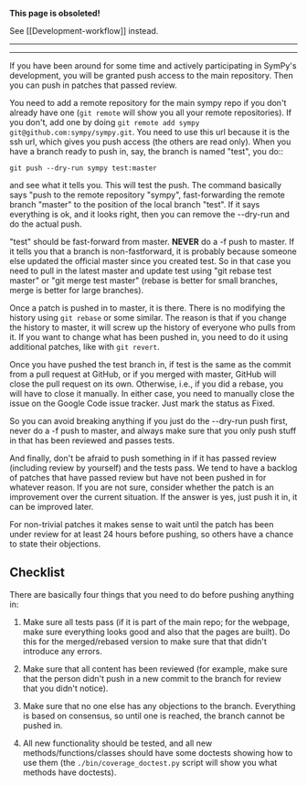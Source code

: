 
**This page is obsoleted!**

See [[Development-workflow]] instead.

---

---

If you have been around for some time and actively participating in
SymPy's development, you will be granted push access to the main
repository.  Then you can push in patches that passed review.


You need to add a remote repository for the main sympy repo if you don't
already have one (``git remote`` will show you all your remote
repositories).  If you don't, add one by doing ``git remote add sympy
git@github.com:sympy/sympy.git``.  You need to use this url because it
is the ssh url, which gives you push access (the others are read only).
When you have a branch ready to push in, say, the branch is named
"test", you do::

    git push --dry-run sympy test:master

and see what it tells you.  This will test the push.  The command
basically says "push to the remote repository "sympy", fast-forwarding
the remote branch "master" to the position of the local branch "test".
If it says everything is ok, and it looks right, then you can remove the
--dry-run and do the actual push.

"test" should be fast-forward from master.  **NEVER** do a -f push to
master.  If it tells you that a branch is non-fastforward, it is
probably because someone else updated the official master since you
created test.  So in that case you need to pull in the latest master and
update test using "git rebase test master" or "git merge test master"
(rebase is better for small branches, merge is better for large
branches).

Once a patch is pushed in to master, it is there.  There is no modifying the
history using ``git rebase`` or some similar. The reason is that if you change
the history to master, it will screw up the history of everyone who pulls from
it.  If you want to change what has been pushed in, you need to do it using
additional patches, like with ``git revert``.

Once you have pushed the test branch in, if test is the same as the
commit from a pull request at GitHub, or if you merged with master,
GitHub will close the pull request on its own.  Otherwise, i.e., if you
did a rebase, you will have to close it manually.  In either case, you
need to manually close the issue on the Google Code issue tracker.  Just
mark the status as Fixed.

So you can avoid breaking anything if you just do the --dry-run push
first, never do a -f push to master, and always make sure that you only
push stuff in that has been reviewed and passes tests.

And finally, don't be afraid to push something in if it has passed
review (including review by yourself) and the tests pass.  We tend to
have a backlog of patches that have passed review but have not been
pushed in for whatever reason. If you are not sure, consider whether the
patch is an improvement over the current situation.  If the answer is
yes, just push it in, it can be improved later.

For non-trivial patches it makes sense to wait until the patch has been
under review for at least 24 hours before pushing, so others have a
chance to state their objections.

## Checklist

There are basically four things that you need to do before pushing anything in:

1. Make sure all tests pass (if it is part of the main repo; for the webpage, make sure everything looks good and also that the pages are built).  Do this for the merged/rebased version to make sure that that didn't introduce any errors.

2. Make sure that all content has been reviewed (for example, make sure that the person didn't push in a new commit to the branch for review that you didn't notice).

3. Make sure that no one else has any objections to the branch.  Everything is based on consensus, so until one is reached, the branch cannot be pushed in.

4. All new functionality should be tested, and all new methods/functions/classes should have some doctests showing how to use them (the `./bin/coverage_doctest.py` script will show you what methods have doctests).

